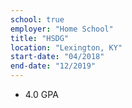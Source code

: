 ```yaml
---
school: true
employer: "Home School"
title: "HSDG"
location: "Lexington, KY"
start-date: "04/2018"
end-date: "12/2019"
---
```


- 4.0 GPA